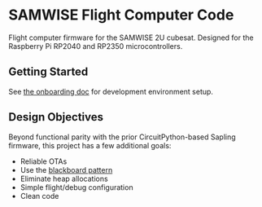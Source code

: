 # SAMWISE Flight Computer Code

Flight computer firmware for the SAMWISE 2U cubesat. Designed for the Raspberry
Pi RP2040 and RP2350 microcontrollers.

## Getting Started

See [the onboarding doc](docs/ONBOARDING.md) for development environment setup.

## Design Objectives

Beyond functional parity with the prior CircuitPython-based Sapling firmware,
this project has a few additional goals:
* Reliable OTAs
* Use the [blackboard pattern](https://en.wikipedia.org/wiki/Blackboard_(design_pattern))
* Eliminate heap allocations
* Simple flight/debug configuration
* Clean code
